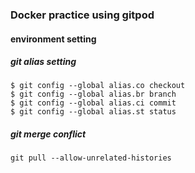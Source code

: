 ### Docker practice using gitpod

#### environment setting

##### git alias setting

```git=
$ git config --global alias.co checkout
$ git config --global alias.br branch
$ git config --global alias.ci commit
$ git config --global alias.st status
```
##### git merge conflict

```git=
git pull --allow-unrelated-histories
```